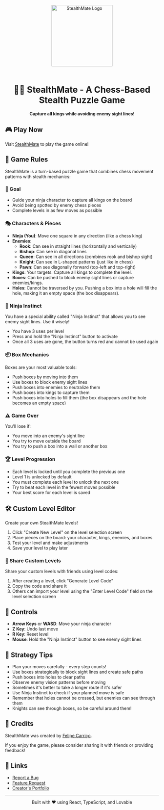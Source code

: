 
<div align="center">
  <img src="public/logo.png" alt="StealthMate Logo" width="200" style="margin-bottom: 20px"/>
  <h1>🕵️‍♂️ StealthMate - A Chess-Based Stealth Puzzle Game</h1>
  <p>
    <strong>Capture all kings while avoiding enemy sight lines!</strong>
  </p>
</div>

## 🎮 Play Now

Visit [StealthMate](https://stealthmate.lovable.dev) to play the game online!

## 🧩 Game Rules

StealthMate is a turn-based puzzle game that combines chess movement patterns with stealth mechanics:

### 🎯 Goal
- Guide your ninja character to capture all kings on the board
- Avoid being spotted by enemy chess pieces
- Complete levels in as few moves as possible

### 🎭 Characters & Pieces

- **Ninja (You)**: Move one square in any direction (like a chess king)
- **Enemies**:
  - **Rook**: Can see in straight lines (horizontally and vertically)
  - **Bishop**: Can see in diagonal lines
  - **Queen**: Can see in all directions (combines rook and bishop sight)
  - **Knight**: Can see in L-shaped patterns (just like in chess)
  - **Pawn**: Can see diagonally forward (top-left and top-right)
- **Kings**: Your targets. Capture all kings to complete the level.
- **Boxes**: Can be pushed to block enemy sight lines or capture enemies/kings.
- **Holes**: Cannot be traversed by you. Pushing a box into a hole will fill the hole, making it an empty space (the box disappears).

### 🥷 Ninja Instinct

You have a special ability called "Ninja Instinct" that allows you to see enemy sight lines. Use it wisely!

- You have 3 uses per level
- Press and hold the "Ninja Instinct" button to activate
- Once all 3 uses are gone, the button turns red and cannot be used again

### 📦 Box Mechanics

Boxes are your most valuable tools:

- Push boxes by moving into them
- Use boxes to block enemy sight lines
- Push boxes into enemies to neutralize them
- Push boxes into kings to capture them
- Push boxes into holes to fill them (the box disappears and the hole becomes an empty space)

### ⚠️ Game Over

You'll lose if:
- You move into an enemy's sight line
- You try to move outside the board
- You try to push a box into a wall or another box

### 🏆 Level Progression

- Each level is locked until you complete the previous one
- Level 1 is unlocked by default
- You must complete each level to unlock the next one
- Try to beat each level in the fewest moves possible
- Your best score for each level is saved

## 🛠️ Custom Level Editor

Create your own StealthMate levels!

1. Click "Create New Level" on the level selection screen
2. Place pieces on the board: your character, kings, enemies, and boxes
3. Test your level and make adjustments
4. Save your level to play later

### 🔄 Share Custom Levels

Share your custom levels with friends using level codes:

1. After creating a level, click "Generate Level Code"
2. Copy the code and share it
3. Others can import your level using the "Enter Level Code" field on the level selection screen

## 🔧 Controls

- **Arrow Keys** or **WASD**: Move your ninja character
- **Z Key**: Undo last move
- **R Key**: Reset level
- **Mouse**: Hold the "Ninja Instinct" button to see enemy sight lines

## 🧠 Strategy Tips

- Plan your moves carefully - every step counts!
- Use boxes strategically to block sight lines and create safe paths
- Push boxes into holes to clear paths
- Observe enemy vision patterns before moving
- Sometimes it's better to take a longer route if it's safer
- Use Ninja Instinct to check if your planned move is safe
- Remember that holes cannot be crossed, but enemies can see through them
- Knights can see through boxes, so be careful around them!

## 🙏 Credits

StealthMate was created by [Felipe Carriço](https://www.linkedin.com/in/fecarrico/).

If you enjoy the game, please consider sharing it with friends or providing feedback!

## 🔗 Links

- [Report a Bug](https://github.com/yourusername/stealthmate/issues)
- [Feature Request](https://github.com/yourusername/stealthmate/issues)
- [Creator's Portfolio](https://portfolio-website-url)

---

<div align="center">
  <p>Built with ❤️ using React, TypeScript, and Lovable</p>
</div>
